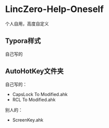 # LincZero-Help-Oneself
 个人自用，高度自定义

## Typora样式

自己写的



## AutoHotKey文件夹

自己写的：

- CapsLock To Modified.ahk
- RCL To Modified.ahk

别人的：

- ScreenKey.ahk
